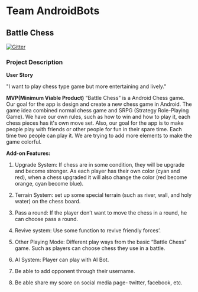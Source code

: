 # Team AndroidBots

## Battle Chess

[![Gitter](https://badges.gitter.im/Join%20Chat.svg)](https://gitter.im/AndroidBots/Lobby?utm_source=badge&utm_medium=badge&utm_campaign=pr-badge&utm_content=badge)

### Project Description

**User Story**

"I want to play chess type game but more entertaining and lively."

**MVP(Minimum Viable Product)**
“Battle Chess” is a Android Chess game. Our goal for the app is design and create a new chess game in Android. The game idea combined normal chess game and SRPG (Strategy Role-Playing Game). We have our own rules, such as how to win and how to play it, each chess pieces has it's own move set. Also, our goal for the app is to make people play with friends or other people for fun in their spare time. Each time two people can play it. We are trying to add more elements to make the game colorful.

**Add-on Features:**

1. Upgrade System: If chess are in some condition, they will be upgrade and become stronger. As each player has their own color (cyan and red), when a chess upgraded it will also change the color (red become orange, cyan become blue).

2. Terrain System: set up some special terrain (such as river, wall, and holy water) on the chess board.

3. Pass a round: If the player don’t want to move the chess in a round, he can choose pass a round.

4. Revive system: Use some function to revive friendly forces’.

5. Other Playing Mode: Different play ways from the basic “Battle Chess” game. Such as players can choose chess they use in a battle.

6. AI System: Player can play with AI Bot.

7. Be able to add opponent through their username.

8. Be able share my score on social media page- twitter, facebook, etc.




